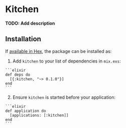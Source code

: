 # Kitchen

**TODO: Add description**

## Installation

If [available in Hex](https://hex.pm/docs/publish), the package can be installed as:

  1. Add `kitchen` to your list of dependencies in `mix.exs`:

    ```elixir
    def deps do
      [{:kitchen, "~> 0.1.0"}]
    end
    ```

  2. Ensure `kitchen` is started before your application:

    ```elixir
    def application do
      [applications: [:kitchen]]
    end
    ```

